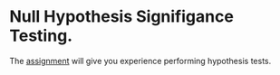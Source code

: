 # Null Hypothesis Signifigance Testing.

The [assignment](assignment.md) will give you experience performing hypothesis tests.
